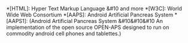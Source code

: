 
*[HTML]: Hyper Text Markup Language &#10  and more
*[W3C]: World Wide Web Consortium
*[AAPS]: Android Artificial Pancreas System 
*[AAPS1]: (Android Artificial Pancreas System &#10&#10&#10 An implementation of the open source OPEN-APS designed to run on commodity android cell phones and tablettes.) 
